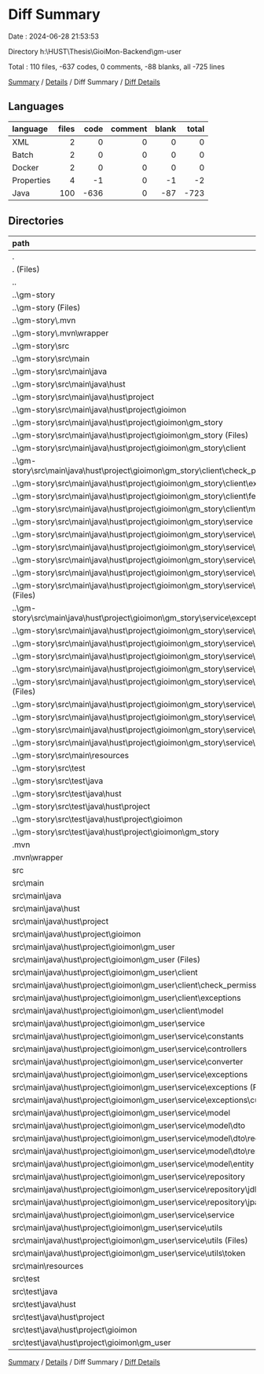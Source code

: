 # Diff Summary

Date : 2024-06-28 21:53:53

Directory h:\\HUST\\Thesis\\GioiMon-Backend\\gm-user

Total : 110 files,  -637 codes, 0 comments, -88 blanks, all -725 lines

[Summary](results.md) / [Details](details.md) / Diff Summary / [Diff Details](diff-details.md)

## Languages
| language | files | code | comment | blank | total |
| :--- | ---: | ---: | ---: | ---: | ---: |
| XML | 2 | 0 | 0 | 0 | 0 |
| Batch | 2 | 0 | 0 | 0 | 0 |
| Docker | 2 | 0 | 0 | 0 | 0 |
| Properties | 4 | -1 | 0 | -1 | -2 |
| Java | 100 | -636 | 0 | -87 | -723 |

## Directories
| path | files | code | comment | blank | total |
| :--- | ---: | ---: | ---: | ---: | ---: |
| . | 110 | -637 | 0 | -88 | -725 |
| . (Files) | 3 | 253 | 54 | 44 | 351 |
| .. | 62 | -1,897 | -70 | -325 | -2,292 |
| ..\\gm-story | 62 | -1,897 | -70 | -325 | -2,292 |
| ..\\gm-story (Files) | 3 | -253 | -54 | -44 | -351 |
| ..\\gm-story\\.mvn | 1 | -2 | 0 | -1 | -3 |
| ..\\gm-story\\.mvn\\wrapper | 1 | -2 | 0 | -1 | -3 |
| ..\\gm-story\\src | 58 | -1,642 | -16 | -280 | -1,938 |
| ..\\gm-story\\src\\main | 57 | -1,633 | -16 | -275 | -1,924 |
| ..\\gm-story\\src\\main\\java | 56 | -1,623 | -12 | -272 | -1,907 |
| ..\\gm-story\\src\\main\\java\\hust | 56 | -1,623 | -12 | -272 | -1,907 |
| ..\\gm-story\\src\\main\\java\\hust\\project | 56 | -1,623 | -12 | -272 | -1,907 |
| ..\\gm-story\\src\\main\\java\\hust\\project\\gioimon | 56 | -1,623 | -12 | -272 | -1,907 |
| ..\\gm-story\\src\\main\\java\\hust\\project\\gioimon\\gm_story | 56 | -1,623 | -12 | -272 | -1,907 |
| ..\\gm-story\\src\\main\\java\\hust\\project\\gioimon\\gm_story (Files) | 2 | -44 | 0 | -10 | -54 |
| ..\\gm-story\\src\\main\\java\\hust\\project\\gioimon\\gm_story\\client | 10 | -241 | -1 | -58 | -300 |
| ..\\gm-story\\src\\main\\java\\hust\\project\\gioimon\\gm_story\\client\\check_permission | 3 | -73 | -1 | -14 | -88 |
| ..\\gm-story\\src\\main\\java\\hust\\project\\gioimon\\gm_story\\client\\exceptions | 2 | -87 | 0 | -21 | -108 |
| ..\\gm-story\\src\\main\\java\\hust\\project\\gioimon\\gm_story\\client\\feign_client | 2 | -32 | 0 | -7 | -39 |
| ..\\gm-story\\src\\main\\java\\hust\\project\\gioimon\\gm_story\\client\\model | 3 | -49 | 0 | -16 | -65 |
| ..\\gm-story\\src\\main\\java\\hust\\project\\gioimon\\gm_story\\service | 44 | -1,338 | -11 | -204 | -1,553 |
| ..\\gm-story\\src\\main\\java\\hust\\project\\gioimon\\gm_story\\service\\cache | 1 | -67 | 0 | -6 | -73 |
| ..\\gm-story\\src\\main\\java\\hust\\project\\gioimon\\gm_story\\service\\constant | 2 | -21 | 0 | -5 | -26 |
| ..\\gm-story\\src\\main\\java\\hust\\project\\gioimon\\gm_story\\service\\controllers | 4 | -144 | 0 | -18 | -162 |
| ..\\gm-story\\src\\main\\java\\hust\\project\\gioimon\\gm_story\\service\\exceptions | 4 | -45 | -1 | -10 | -56 |
| ..\\gm-story\\src\\main\\java\\hust\\project\\gioimon\\gm_story\\service\\exceptions (Files) | 1 | -27 | -1 | -3 | -31 |
| ..\\gm-story\\src\\main\\java\\hust\\project\\gioimon\\gm_story\\service\\exceptions\\custom | 3 | -18 | 0 | -7 | -25 |
| ..\\gm-story\\src\\main\\java\\hust\\project\\gioimon\\gm_story\\service\\model | 8 | -131 | 0 | -28 | -159 |
| ..\\gm-story\\src\\main\\java\\hust\\project\\gioimon\\gm_story\\service\\repository | 6 | -371 | -10 | -27 | -408 |
| ..\\gm-story\\src\\main\\java\\hust\\project\\gioimon\\gm_story\\service\\scheduling | 5 | -97 | 0 | -20 | -117 |
| ..\\gm-story\\src\\main\\java\\hust\\project\\gioimon\\gm_story\\service\\service | 9 | -354 | 0 | -64 | -418 |
| ..\\gm-story\\src\\main\\java\\hust\\project\\gioimon\\gm_story\\service\\service (Files) | 4 | -43 | 0 | -20 | -63 |
| ..\\gm-story\\src\\main\\java\\hust\\project\\gioimon\\gm_story\\service\\service\\impl | 5 | -311 | 0 | -44 | -355 |
| ..\\gm-story\\src\\main\\java\\hust\\project\\gioimon\\gm_story\\service\\utils | 5 | -108 | 0 | -26 | -134 |
| ..\\gm-story\\src\\main\\java\\hust\\project\\gioimon\\gm_story\\service\\utils (Files) | 2 | -22 | 0 | -5 | -27 |
| ..\\gm-story\\src\\main\\java\\hust\\project\\gioimon\\gm_story\\service\\utils\\token | 3 | -86 | 0 | -21 | -107 |
| ..\\gm-story\\src\\main\\resources | 1 | -10 | -4 | -3 | -17 |
| ..\\gm-story\\src\\test | 1 | -9 | 0 | -5 | -14 |
| ..\\gm-story\\src\\test\\java | 1 | -9 | 0 | -5 | -14 |
| ..\\gm-story\\src\\test\\java\\hust | 1 | -9 | 0 | -5 | -14 |
| ..\\gm-story\\src\\test\\java\\hust\\project | 1 | -9 | 0 | -5 | -14 |
| ..\\gm-story\\src\\test\\java\\hust\\project\\gioimon | 1 | -9 | 0 | -5 | -14 |
| ..\\gm-story\\src\\test\\java\\hust\\project\\gioimon\\gm_story | 1 | -9 | 0 | -5 | -14 |
| .mvn | 1 | 2 | 0 | 1 | 3 |
| .mvn\\wrapper | 1 | 2 | 0 | 1 | 3 |
| src | 44 | 1,005 | 16 | 192 | 1,213 |
| src\\main | 43 | 996 | 16 | 187 | 1,199 |
| src\\main\\java | 42 | 987 | 12 | 185 | 1,184 |
| src\\main\\java\\hust | 42 | 987 | 12 | 185 | 1,184 |
| src\\main\\java\\hust\\project | 42 | 987 | 12 | 185 | 1,184 |
| src\\main\\java\\hust\\project\\gioimon | 42 | 987 | 12 | 185 | 1,184 |
| src\\main\\java\\hust\\project\\gioimon\\gm_user | 42 | 987 | 12 | 185 | 1,184 |
| src\\main\\java\\hust\\project\\gioimon\\gm_user (Files) | 1 | 13 | 0 | 3 | 16 |
| src\\main\\java\\hust\\project\\gioimon\\gm_user\\client | 4 | 133 | 0 | 35 | 168 |
| src\\main\\java\\hust\\project\\gioimon\\gm_user\\client\\check_permission | 1 | 14 | 0 | 4 | 18 |
| src\\main\\java\\hust\\project\\gioimon\\gm_user\\client\\exceptions | 2 | 87 | 0 | 21 | 108 |
| src\\main\\java\\hust\\project\\gioimon\\gm_user\\client\\model | 1 | 32 | 0 | 10 | 42 |
| src\\main\\java\\hust\\project\\gioimon\\gm_user\\service | 37 | 841 | 12 | 147 | 1,000 |
| src\\main\\java\\hust\\project\\gioimon\\gm_user\\service\\constants | 1 | 5 | 0 | 3 | 8 |
| src\\main\\java\\hust\\project\\gioimon\\gm_user\\service\\controllers | 5 | 115 | 1 | 17 | 133 |
| src\\main\\java\\hust\\project\\gioimon\\gm_user\\service\\converter | 3 | 39 | 2 | 11 | 52 |
| src\\main\\java\\hust\\project\\gioimon\\gm_user\\service\\exceptions | 4 | 45 | 1 | 10 | 56 |
| src\\main\\java\\hust\\project\\gioimon\\gm_user\\service\\exceptions (Files) | 1 | 27 | 1 | 3 | 31 |
| src\\main\\java\\hust\\project\\gioimon\\gm_user\\service\\exceptions\\custom | 3 | 18 | 0 | 7 | 25 |
| src\\main\\java\\hust\\project\\gioimon\\gm_user\\service\\model | 7 | 129 | 0 | 22 | 151 |
| src\\main\\java\\hust\\project\\gioimon\\gm_user\\service\\model\\dto | 5 | 63 | 0 | 15 | 78 |
| src\\main\\java\\hust\\project\\gioimon\\gm_user\\service\\model\\dto\\request | 2 | 27 | 0 | 6 | 33 |
| src\\main\\java\\hust\\project\\gioimon\\gm_user\\service\\model\\dto\\response | 3 | 36 | 0 | 9 | 45 |
| src\\main\\java\\hust\\project\\gioimon\\gm_user\\service\\model\\entity | 2 | 66 | 0 | 7 | 73 |
| src\\main\\java\\hust\\project\\gioimon\\gm_user\\service\\repository | 4 | 126 | 0 | 18 | 144 |
| src\\main\\java\\hust\\project\\gioimon\\gm_user\\service\\repository\\jdbc | 3 | 117 | 0 | 14 | 131 |
| src\\main\\java\\hust\\project\\gioimon\\gm_user\\service\\repository\\jpa | 1 | 9 | 0 | 4 | 13 |
| src\\main\\java\\hust\\project\\gioimon\\gm_user\\service\\service | 5 | 127 | 7 | 19 | 153 |
| src\\main\\java\\hust\\project\\gioimon\\gm_user\\service\\utils | 8 | 255 | 1 | 47 | 303 |
| src\\main\\java\\hust\\project\\gioimon\\gm_user\\service\\utils (Files) | 5 | 171 | 1 | 26 | 198 |
| src\\main\\java\\hust\\project\\gioimon\\gm_user\\service\\utils\\token | 3 | 84 | 0 | 21 | 105 |
| src\\main\\resources | 1 | 9 | 4 | 2 | 15 |
| src\\test | 1 | 9 | 0 | 5 | 14 |
| src\\test\\java | 1 | 9 | 0 | 5 | 14 |
| src\\test\\java\\hust | 1 | 9 | 0 | 5 | 14 |
| src\\test\\java\\hust\\project | 1 | 9 | 0 | 5 | 14 |
| src\\test\\java\\hust\\project\\gioimon | 1 | 9 | 0 | 5 | 14 |
| src\\test\\java\\hust\\project\\gioimon\\gm_user | 1 | 9 | 0 | 5 | 14 |

[Summary](results.md) / [Details](details.md) / Diff Summary / [Diff Details](diff-details.md)
